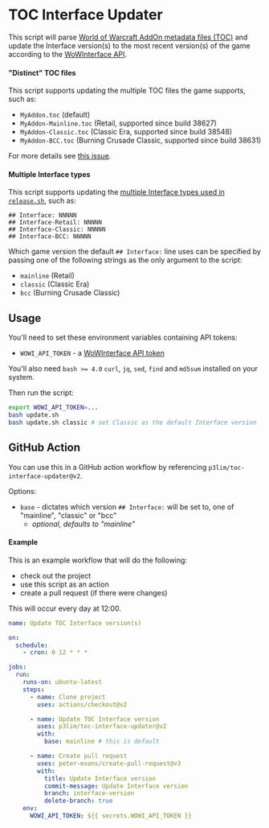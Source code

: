 # TOC Interface Updater

This script will parse [World of Warcraft AddOn metadata files (TOC)](https://wowpedia.fandom.com/wiki/TOC_format) and update the Interface version(s) to the most recent version(s) of the game according to the [WoWInterface API](https://www.wowinterface.com/forums/showthread.php?s=11c51a8909d2cf65c6d0a0afba2a5d75&t=51835).

#### "Distinct" TOC files

This script supports updating the multiple TOC files the game supports, such as:

- `MyAddon.toc` (default)
- `MyAddon-Mainline.toc` (Retail, supported since build 38627)
- `MyAddon-Classic.toc` (Classic Era, supported since build 38548)
- `MyAddon-BCC.toc` (Burning Crusade Classic, supported since build 38631)

For more details see [this issue](https://github.com/Stanzilla/WoWUIBugs/issues/68#issuecomment-830351390).

#### Multiple Interface types

This script supports updating the [multiple Interface types used in `release.sh`](https://github.com/BigWigsMods/packager#building-for-multiple-game-versions), such as:

```
## Interface: NNNNN
## Interface-Retail: NNNNN
## Interface-Classic: NNNNN
## Interface-BCC: NNNNN
```

Which game version the default `## Interface:` line uses can be specified by passing one of the following strings as the only argument to the script:
- `mainline` (Retail)
- `classic` (Classic Era)
- `bcc` (Burning Crusade Classic)

## Usage

You'll need to set these environment variables containing API tokens:
- `WOWI_API_TOKEN` - a [WoWInterface API token](https://www.wowinterface.com/downloads/filecpl.php?action=apitokens)

You'll also need `bash >= 4.0` `curl`, `jq`, `sed`, `find` and `md5sum` installed on your system.

Then run the script:
```bash
export WOWI_API_TOKEN=...
bash update.sh
bash update.sh classic # set Classic as the default Interface version
```

## GitHub Action

You can use this in a GitHub action workflow by referencing `p3lim/toc-interface-updater@v2`.

Options:
- `base` - dictates which version `## Interface:` will be set to, one of "mainline", "classic" or "bcc"
  - _optional, defaults to "mainline"_

#### Example

This is an example workflow that will do the following:
- check out the project
- use this script as an action
- create a pull request (if there were changes)

This will occur every day at 12:00.

```yaml
name: Update TOC Interface version(s)

on:
  schedule:
    - cron: 0 12 * * *

jobs:
  run:
    runs-on: ubuntu-latest
    steps:
      - name: Clone project
        uses: actions/checkout@v2

      - name: Update TOC Interface version
        uses: p3lim/toc-interface-updater@v2
        with:
          base: mainline # this is default

      - name: Create pull request
        uses: peter-evans/create-pull-request@v3
        with:
          title: Update Interface version
          commit-message: Update Interface version
          branch: interface-version
          delete-branch: true
    env:
      WOWI_API_TOKEN: ${{ secrets.WOWI_API_TOKEN }}
```
